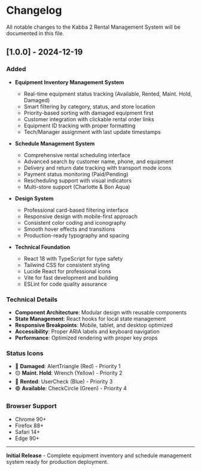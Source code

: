 # Changelog

All notable changes to the Kabba 2 Rental Management System will be documented in this file.

## [1.0.0] - 2024-12-19

### Added
- **Equipment Inventory Management System**
  - Real-time equipment status tracking (Available, Rented, Maint. Hold, Damaged)
  - Smart filtering by category, status, and store location
  - Priority-based sorting with damaged equipment first
  - Customer integration with clickable rental order links
  - Equipment ID tracking with proper formatting
  - Tech/Manager assignment with last update timestamps

- **Schedule Management System**
  - Comprehensive rental scheduling interface
  - Advanced search by customer name, phone, and equipment
  - Delivery and return date tracking with transport mode icons
  - Payment status monitoring (Paid/Pending)
  - Rescheduling support with visual indicators
  - Multi-store support (Charlotte & Bon Aqua)

- **Design System**
  - Professional card-based filtering interface
  - Responsive design with mobile-first approach
  - Consistent color coding and iconography
  - Smooth hover effects and transitions
  - Production-ready typography and spacing

- **Technical Foundation**
  - React 18 with TypeScript for type safety
  - Tailwind CSS for consistent styling
  - Lucide React for professional icons
  - Vite for fast development and building
  - ESLint for code quality assurance

### Technical Details
- **Component Architecture**: Modular design with reusable components
- **State Management**: React hooks for local state management
- **Responsive Breakpoints**: Mobile, tablet, and desktop optimized
- **Accessibility**: Proper ARIA labels and keyboard navigation
- **Performance**: Optimized rendering with proper key props

### Status Icons
- 🔴 **Damaged**: AlertTriangle (Red) - Priority 1
- 🟡 **Maint. Hold**: Wrench (Yellow) - Priority 2
- 🔵 **Rented**: UserCheck (Blue) - Priority 3
- 🟢 **Available**: CheckCircle (Green) - Priority 4

### Browser Support
- Chrome 90+
- Firefox 88+
- Safari 14+
- Edge 90+

---

**Initial Release** - Complete equipment inventory and schedule management system ready for production deployment.